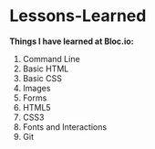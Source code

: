 # Lessons-Learned
**Things I have learned at Bloc.io:**
1. Command Line
2. Basic HTML
3. Basic CSS
4. Images
5. Forms
6. HTML5
7. CSS3
8. Fonts and Interactions
9. Git
